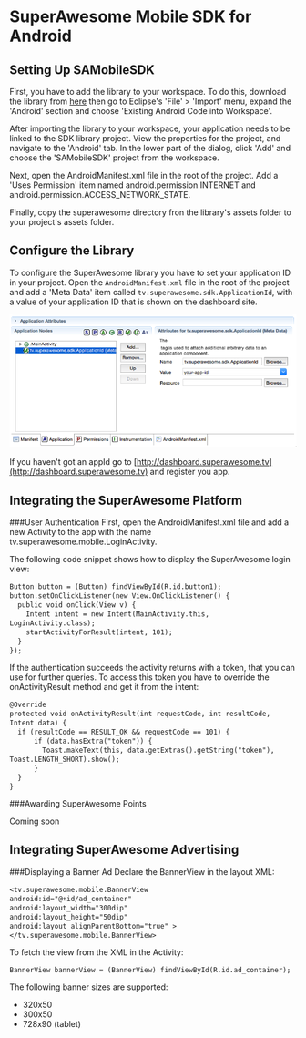 SuperAwesome Mobile SDK for Android
===================================

Setting Up SAMobileSDK
----------------------
First, you have to add the library to your workspace. To do this, download the library from [here](https://github.com/SuperAwesomeLTD/sa-mobile-sdk-android) then go to Eclipse's 'File' > 'Import' menu, expand the 'Android' section and choose 'Existing Android Code into Workspace'.

After importing the library to your workspace, your application needs to be linked to the SDK library project. View the properties for the project, and navigate to the 'Android' tab. In the lower part of the dialog, click 'Add' and choose the 'SAMobileSDK' project from the workspace.

Next, open the AndroidManifest.xml file in the root of the project. Add a 'Uses Permission' item named android.permission.INTERNET and android.permission.ACCESS_NETWORK_STATE.

Finally, copy the superawesome directory fron the library's assets folder to your project's assets folder.

Configure the Library
---------------------
To configure the SuperAwesome library you have to set your application ID in your project. Open the `AndroidManifest.xml` file in the root of the project and add a 'Meta Data' item called `tv.superawesome.sdk.ApplicationId`, with a value of your application ID that is shown on the dashboard site.

![](images/eclipse_meta.png?raw=true "Setting the app ID in Eclipse")

If you haven't got an appId go to [http://dashboard.superawesome.tv](http://dashboard.superawesome.tv) and register you app.

Integrating the SuperAwesome Platform
-------------------------------------

###User Authentication
First, open the AndroidManifest.xml file and add a new Activity to the app with the name tv.superawesome.mobile.LoginActivity.

The following code snippet shows how to display the SuperAwesome login view:
```
Button button = (Button) findViewById(R.id.button1);
button.setOnClickListener(new View.OnClickListener() {
  public void onClick(View v) {
    Intent intent = new Intent(MainActivity.this, LoginActivity.class);
    startActivityForResult(intent, 101);
  }
});
```
If the authentication succeeds the activity returns with a token, that you can use for further queries. To access this token you have to override the onActivityResult method and get it from the intent:
```
@Override
protected void onActivityResult(int requestCode, int resultCode, Intent data) {
  if (resultCode == RESULT_OK && requestCode == 101) {
	  if (data.hasExtra("token")) {
	    Toast.makeText(this, data.getExtras().getString("token"), Toast.LENGTH_SHORT).show();
	  }
  }
}
```

###Awarding SuperAwesome Points

Coming soon

Integrating SuperAwesome Advertising
------------------------------------
###Displaying a Banner Ad
Declare the BannerView in the layout XML:
	
```
<tv.superawesome.mobile.BannerView
android:id="@+id/ad_container"
android:layout_width="300dip"
android:layout_height="50dip"
android:layout_alignParentBottom="true" >
</tv.superawesome.mobile.BannerView>
```
	
To fetch the view from the XML in the Activity:
	
```
BannerView bannerView = (BannerView) findViewById(R.id.ad_container);
```

The following banner sizes are supported:
 - 320x50
 - 300x50
 - 728x90 (tablet)
	
